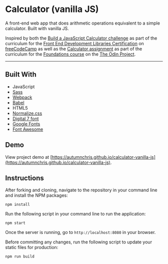 # Calculator (vanilla JS)

A front-end web app that does arithmetic operations equivalent to a simple calculator. Built with vanilla JS.

Inspired by both the [Build a JavaScript Calculator challenge](https://learn.freecodecamp.org/front-end-libraries/front-end-libraries-projects/build-a-javascript-calculator) as part of the curriculum for the [Front End Development Libraries Certification](https://www.freecodecamp.org/learn/front-end-libraries) on [freeCodeCamp](https://www.freecodecamp.org) as well as the [Calculator assignment](https://www.theodinproject.com/paths/foundations/courses/foundations/lessons/calculator) as part of the curriculum for the [Foundations course](https://www.theodinproject.com/paths/foundations/courses/foundations) on the [The Odin Project](https://www.theodinproject.com).

---

## Built With
* JavaScript
* [Sass](http://sass-lang.com)
* [Webpack](https://webpack.js.org)
* [Babel](https://babeljs.io)
* HTML5
* [Normalize.css](https://necolas.github.io/normalize.css)
* [Digital 7 font](https://www.dafont.com/digital-7.font)
* [Google Fonts](https://fonts.google.com)
* [Font Awesome](https://fontawesome.com)

## Demo

View project demo at [https://autumnchris.github.io/calculator-vanilla-js](https://autumnchris.github.io/calculator-vanilla-js).

## Instructions

After forking and cloning, navigate to the repository in your command line and install the NPM packages:
```
npm install
```

Run the following script in your command line to run the application:
```
npm start
```

Once the server is running, go to `http://localhost:8080` in your browser.

Before committing any changes, run the following script to update your static files for production:
```
npm run build
```
